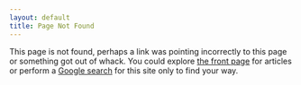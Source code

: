 ```yaml
---
layout: default
title: Page Not Found
---
```


This page is not found, perhaps a link was pointing incorrectly to this page or something got out of whack. You could explore [the front page]({{site.url}}) for articles or perform a [Google search](http://www.google.com/?q=site:jilles.net#sclient=psy&hl=en&site=&source=hp&q=site:jilles.net) for this site only to find your way.
